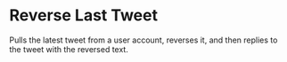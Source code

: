 # Reverse Last Tweet

Pulls the latest tweet from a user account, reverses it, and then replies to the tweet with the reversed text. 


